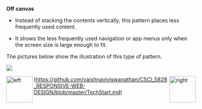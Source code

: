 
<b>Off canvas</b>

- Instead of stacking the contents vertically, this pattern places less frequently used content.

- It shows the less frequently used navigation or app menus only when the screen size is large enough to fit.

<p>The pictures below show the illustration of this type of pattern.</p>


<img src="https://cloud.githubusercontent.com/assets/14101008/11172613/57af2e2c-8bc7-11e5-8395-80613681d5ec.PNG"></img>


[<img align="left" alt="left" src="https://cloud.githubusercontent.com/assets/14101008/11165526/091b197c-8acf-11e5-8ac1-3a1e5042ed78.png" width="70" height="70"></img>](https://github.com/vaishnaviviswanathan/CSCI_5828_RESPONSIVE-WEB-DESIGN/blob/master/pattern13.md)
<img align="right" alt="right" src="https://cloud.githubusercontent.com/assets/14101008/11165527/0a4289a2-8acf-11e5-8378-c5e3a55ab4dc.png" width="70" height="70"></img>(https://github.com/vaishnaviviswanathan/CSCI_5828_RESPONSIVE-WEB-DESIGN/blob/master/TechStart.md)
